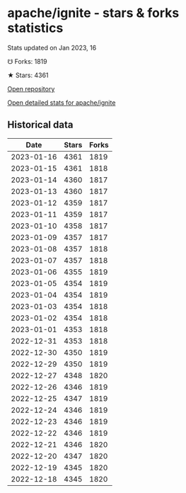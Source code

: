 # apache/ignite - stars & forks statistics

Stats updated on Jan 2023, 16

☋ Forks: 1819

★ Stars: 4361

[Open repository](https://github.com/apache/ignite)

[Open detailed stats for apache/ignite](https://reviewgithub.com/rep/apache/ignite)

## Historical data
| Date | Stars | Forks |
|------|-------|-------|
| 2023-01-16 | 4361 | 1819 | 
| 2023-01-15 | 4361 | 1818 | 
| 2023-01-14 | 4360 | 1817 | 
| 2023-01-13 | 4360 | 1817 | 
| 2023-01-12 | 4359 | 1817 | 
| 2023-01-11 | 4359 | 1817 | 
| 2023-01-10 | 4358 | 1817 | 
| 2023-01-09 | 4357 | 1817 | 
| 2023-01-08 | 4357 | 1818 | 
| 2023-01-07 | 4357 | 1818 | 
| 2023-01-06 | 4355 | 1819 | 
| 2023-01-05 | 4354 | 1819 | 
| 2023-01-04 | 4354 | 1819 | 
| 2023-01-03 | 4354 | 1818 | 
| 2023-01-02 | 4354 | 1818 | 
| 2023-01-01 | 4353 | 1818 | 
| 2022-12-31 | 4353 | 1818 | 
| 2022-12-30 | 4350 | 1819 | 
| 2022-12-29 | 4350 | 1819 | 
| 2022-12-27 | 4348 | 1820 | 
| 2022-12-26 | 4346 | 1819 | 
| 2022-12-25 | 4347 | 1819 | 
| 2022-12-24 | 4346 | 1819 | 
| 2022-12-23 | 4346 | 1819 | 
| 2022-12-22 | 4346 | 1819 | 
| 2022-12-21 | 4346 | 1820 | 
| 2022-12-20 | 4347 | 1820 | 
| 2022-12-19 | 4345 | 1820 | 
| 2022-12-18 | 4345 | 1820 | 

